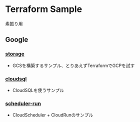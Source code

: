 # Terraform Sample

素振り用

## Google
### [storage](https://github.com/swfz/terraform-sample/tree/master/google/storage)
- GCSを構築するサンプル、とりあえずTerraformでGCPを試す
### [cloudsql](https://github.com/swfz/terraform-sample/tree/master/google/cloudsql)
- CloudSQLを使うサンプル
### [scheduler-run](https://github.com/swfz/terraform-sample/tree/master/google/scheduler-run)
- CloudScheduler + CloudRunのサンプル
